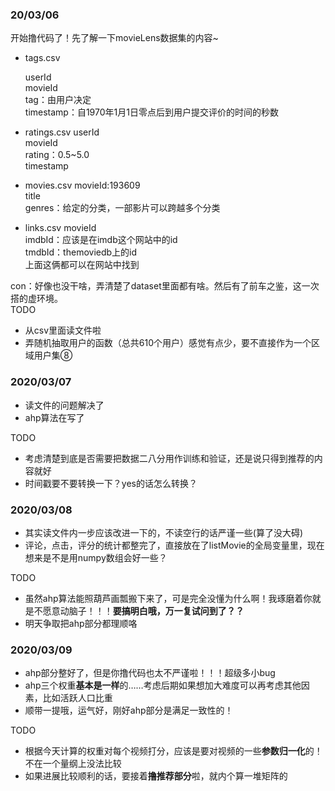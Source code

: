 ### 20/03/06
开始撸代码了！先了解一下movieLens数据集的内容~

* tags.csv
  
    userId<br>
    movieId<br>
    tag：由用户决定<br>
    timestamp：自1970年1月1日零点后到用户提交评价的时间的秒数<br>

* ratings.csv
  userId<br>
  movieId<br>
  rating：0.5~5.0<br>
  timestamp<br>

* movies.csv
  movieId:193609<br>
  title<br>
  genres：给定的分类，一部影片可以跨越多个分类<br>

* links.csv
  movieId<br>
  imdbId：应该是在imdb这个网站中的id<br>
  tmdbId：themoviedb上的id<br>
  上面这俩都可以在网站中找到<br>



con：好像也没干啥，弄清楚了dataset里面都有啥。然后有了前车之鉴，这一次搭的虚环境。<br>
TODO
* 从csv里面读文件啦
* 弄随机抽取用户的函数（总共610个用户）感觉有点少，要不直接作为一个区域用户集⑧

### 2020/03/07
* 读文件的问题解决了
* ahp算法在写了

TODO
* 考虑清楚到底是否需要把数据二八分用作训练和验证，还是说只得到推荐的内容就好
* 时间戳要不要转换一下？yes的话怎么转换？


### 2020/03/08
* 其实读文件内一步应该改进一下的，不读空行的话严谨一些(算了没大碍)
* 评论，点击，评分的统计都整完了，直接放在了listMovie的全局变量里，现在想来是不是用numpy数组会好一些？


TODO
* 虽然ahp算法能照葫芦画瓢搬下来了，可是完全没懂为什么啊！我琢磨着你就是不愿意动脑子！！！**要搞明白哦，万一复试问到了？？**
* 明天争取把ahp部分都理顺咯


### 2020/03/09
* ahp部分整好了，但是你撸代码也太不严谨啦！！！超级多小bug
* ahp三个权重**基本是一样**的……考虑后期如果想加大难度可以再考虑其他因素，比如活跃人口比重
* 顺带一提哦，运气好，刚好ahp部分是满足一致性的！

TODO
* 根据今天计算的权重对每个视频打分，应该是要对视频的一些**参数归一化**的！不在一个量纲上没法比较
* 如果进展比较顺利的话，要接着**撸推荐部分**啦，就内个算一堆矩阵的
